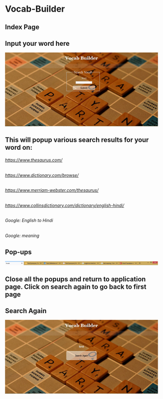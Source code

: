 # Vocab-Builder
## Index Page
## Input your word here

![](/images/index%20page.JPG)

## This will popup various search results for your word on:
###### https://www.thesaurus.com/
###### https://www.dictionary.com/browse/
###### https://www.merriam-webster.com/thesaurus/
###### https://www.collinsdictionary.com/dictionary/english-hindi/
###### Google: English to Hindi <word>
###### Google: <word> meaning

## Pop-ups
![](/images/search%20popups.JPG)

## Close all the popups and return to application page. Click on search again to go back to first page

## Search Again
![](/images/search%20page.JPG)
